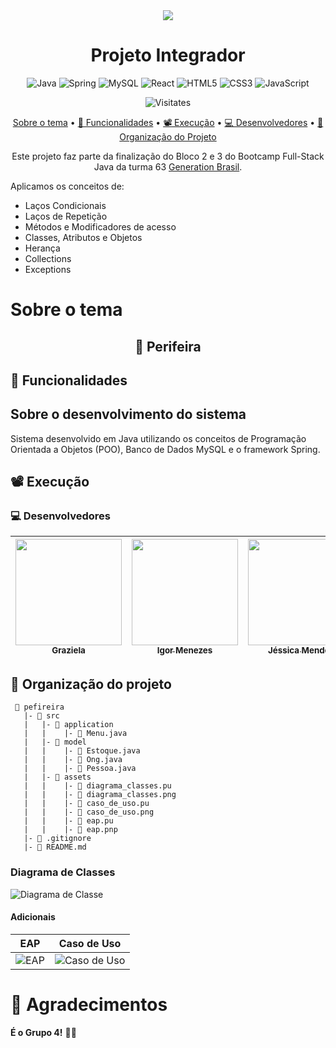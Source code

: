 <div align="center">
<img src="link-logo-projeto">

# Projeto Integrador
![Java](https://img.shields.io/badge/java-%23ED8B00.svg?style=for-the-badge&logo=openjdk&logoColor=white)
![Spring](https://img.shields.io/badge/spring-%236DB33F.svg?style=for-the-badge&logo=spring&logoColor=white)
![MySQL](https://img.shields.io/badge/mysql-%2300f.svg?style=for-the-badge&logo=mysql&logoColor=white)
![React](https://img.shields.io/badge/react-%2320232a.svg?style=for-the-badge&logo=react&logoColor=%2361DAFB)
![HTML5](https://img.shields.io/badge/html5-%23E34F26.svg?style=for-the-badge&logo=html5&logoColor=white)
![CSS3](https://img.shields.io/badge/css3-%231572B6.svg?style=for-the-badge&logo=css3&logoColor=white)
![JavaScript](https://img.shields.io/badge/javascript-%23323330.svg?style=for-the-badge&logo=javascript&logoColor=%23F7DF1E)

![Visitates](https://api.visitorbadge.io/api/visitors?path=https%3A%2F%2Fgithub.com%2FProjeto-Integrador-Generation%2Fprojeto-integrador&label=V%20I%20S%20I%20T%20A%20N%20T%20E%20S&labelColor=%2320232a&countColor=%2320232a&labelStyle=upper)

[Sobre o tema](#sobre-o-tema) •
[📑 Funcionalidades](#-funcionalidades) •
[📽 Execução](#-execução) •
[💻 Desenvolvedores](#-desenvolvedores) •
[📏 Organização do Projeto](#-organização-do-projeto)

Este projeto faz parte da finalização do Bloco 2 e 3 do Bootcamp Full-Stack Java da turma 63 [Generation Brasil](https://brazil.generation.org/).

</div>



Aplicamos os conceitos de:
- Laços Condicionais
- Laços de Repetição
- Métodos e Modificadores de acesso
- Classes, Atributos e Objetos       
- Herança
- Collections
- Exceptions

# Sobre o tema

<div align="center">

## 🧺 Perifeira
<frase conceitual do projeto>

</div>

## 📑 Funcionalidades
<funcoes>

## Sobre o desenvolvimento do sistema
Sistema desenvolvido em Java utilizando os conceitos de Programação Orientada a Objetos (POO), Banco de Dados MySQL e o framework Spring.

## 📽 Execução
<gif>
 
### 💻 Desenvolvedores
[<img src="https://avatars.githubusercontent.com/u/127500150?v=4" width=170 > <br> <sub> Graziela </sub>](https://github.com/HeiGrazi) | [<img src="https://avatars.githubusercontent.com/u/127527831?v=4" width=170 > <br> <sub> Igor Menezes </sub>](https://github.com/IgorWz) | [<img src="https://avatars.githubusercontent.com/u/112830319?v=4" width=170 > <br> <sub> Jéssica Mendes </sub>](https://github.com/JesscMendesr) | [<img src="https://avatars.githubusercontent.com/u/127769948?v=4" width=170 > <br> <sub> Jonatas Nascimento </sub>](https://github.com/nascimentojon) | [<img src="https://avatars.githubusercontent.com/u/82914094?v=4" width=170 > <br> <sub> Larissa Pimenta </sub>](https://github.com/LarissaMarquesPimenta) | [<img src="https://avatars.githubusercontent.com/u/115853196?s=96&v=4" width=170 > <br> <sub> Renato Nunes </sub>](https://github.com/renatonunes74) |
| :---: | :---: | :---: | :---: | :---: | :---: |


## 📏 Organização do projeto
```
 📁 pefireira
   |- 📁 src
   |   |- 📁 application
   |   |    |- 📑 Menu.java
   |   |- 📁 model
   |   |    |- 📑 Estoque.java
   |   |    |- 📑 Ong.java
   |   |    |- 📑 Pessoa.java
   |   |- 📁 assets
   |   |    |- 📑 diagrama_classes.pu
   |   |    |- 📑 diagrama_classes.png
   |   |    |- 📑 caso_de_uso.pu
   |   |    |- 📑 caso_de_uso.png
   |   |    |- 📑 eap.pu
   |   |    |- 📑 eap.pnp
   |- 📑 .gitignore
   |- 📑 README.md
```

 ### Diagrama de Classes

 ![Diagrama de Classe](https://github.com/Projeto-Integrador-Generation/projeto-integrador/blob/main/assets/diagrama_classes.png)
 
 #### Adicionais
 | EAP | Caso de Uso |
 |-|-|
 ![EAP](https://github.com/Projeto-Integrador-Generation/projeto-integrador/blob/main/assets/eap.png) | ![Caso de Uso](https://github.com/Projeto-Integrador-Generation/projeto-integrador/blob/main/assets/caso_de_uso.png)
  
# 💟 Agradecimentos ##
**É o Grupo 4!**
 <agradecimento>
 🍰🍵

